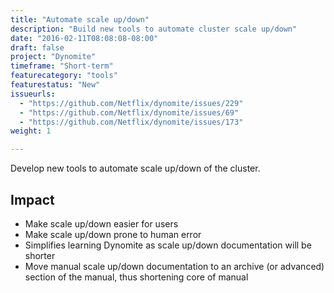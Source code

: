 ```yaml
---
title: "Automate scale up/down"
description: "Build new tools to automate cluster scale up/down"
date: "2016-02-11T08:08:08-08:00"
draft: false
project: "Dynomite"
timeframe: "Short-term"
featurecategory: "tools"
featurestatus: "New"
issueurls: 
  - "https://github.com/Netflix/dynomite/issues/229"
  - "https://github.com/Netflix/dynomite/issues/69"
  - "https://github.com/Netflix/dynomite/issues/173"
weight: 1

---
```


Develop new tools to automate scale up/down of the cluster.

## Impact

- Make scale up/down easier for users
- Make scale up/down prone to human error
- Simplifies learning Dynomite as scale up/down documentation will be shorter
- Move manual scale up/down documentation to an archive (or advanced) section of the manual, thus shortening core of manual
